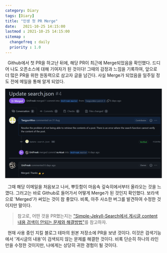 ```yaml
---
category: Diary
tags: [Diary]
title: "인생 첫 PR Merge"
date:   2021-10-25 14:15:00 
lastmod : 2021-10-25 14:15:00
sitemap :
  changefreq : daily
  priority : 1.0
---
```


&nbsp;&nbsp;Github에서 첫 PR을 하고난 뒤에, 해당 PR이 최근에 Merge되었음을 확인했다. 드디어 나도 오픈소스에 대해 기여자가 된 것이다! 그때의 감정과 느낌을 기록하여, 앞으로 더 많은 PR을 위한 원동력으로 삼고자 글을 남긴다. 사실 Merge가 되었음을 일주일 정도 전에 메일을 통해 알게 되었다.  

![Untitled](/assets/img/2021-10-25-Diary_FirstMerge/Untitled.png)  

&nbsp;&nbsp;그때 해당 이메일을 처음보고 나서, 뿌듯함이 마음속 깊숙히에서부터 올라오는 것을 느꼈다. 그러고는 바로 Github로 들어가서 어떻게 Merge가 된 것인지 확인했다. 보라색으로 'Merged'가 써있는 것이 참 좋았다. 비록, 아주 사소한 버그를 발견하여 수정한 것이지만 말이다.  

> 참고로, 어떤 것을 PR했는지는 ["Simple-Jekyll-Search에서 게시글 content 내용 검색이 안되는 문제와 해결방법"](https://taegyunwoo.github.io/ts/TroubleShooting_JekyllContentSearch)를 참고하자.

&nbsp;&nbsp;현재 사용 중인 지킬 블로그 테마의 원본 저장소에 PR을 보낸 것이다. 이것은 검색기능에서 '게시글의 내용'이 검색되지 않는 문제를 해결한 것이다. 비록 단순히 하나의 라인만을 수정한 것이지만, 나에게는 상당히 귀한 경험이 될 것이다.